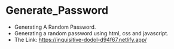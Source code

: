 # Generate_Password
- Generating A Random Password.
- Generating a random password using html, css and javascript.
- The Link: https://inquisitive-dodol-d94f67.netlify.app/
